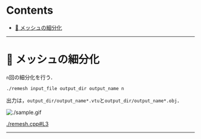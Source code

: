 # Contents

- [🐋 メッシュの細分化](#🐋-メッシュの細分化)


---
# 🐋 メッシュの細分化

`n`回の細分化を行う．

```
./remesh input_file output_dir output_name n
```

出力は，`output_dir/output_name*.vtu`と`output_dir/output_name*.obj`．

![./sample.gif](sample.gif)


[./remesh.cpp#L3](./remesh.cpp#L3)


---
